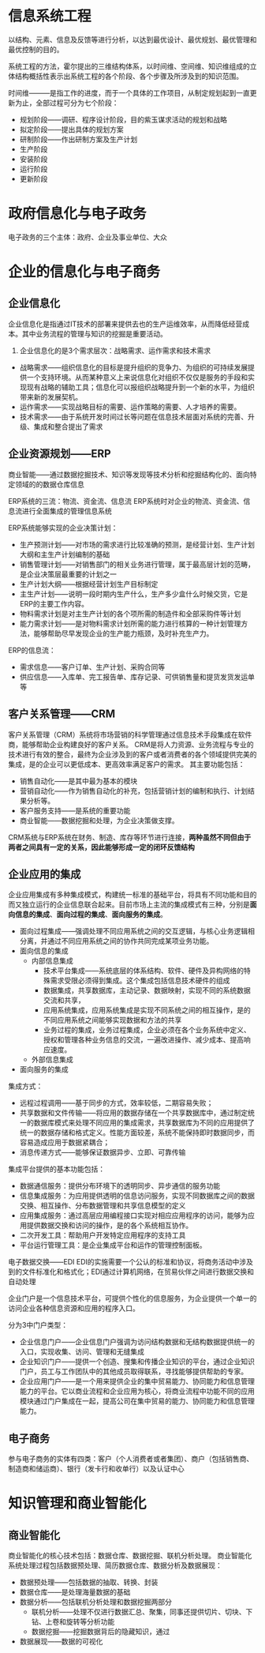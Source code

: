 # 信息系统工程
以结构、元素、信息及反馈等进行分析，以达到最优设计、最优规划、最优管理和最优控制的目的。

系统工程的方法，霍尔提出的三维结构体系，以时间维、空间维、知识维组成的立体结构概括性表示出系统工程的各个阶段、各个步骤及所涉及到的知识范围。

时间维———是指工作的进度，而于一个具体的工作项目，从制定规划起到一直更新为止，全部过程可分为七个阶段：

- 规划阶段——调研、程序设计阶段，目的紫玉谋求活动的规划和战略
- 拟定阶段——提出具体的规划方案
- 研制阶段——作出研制方案及生产计划
- 生产阶段
- 安装阶段
- 运行阶段
- 更新阶段

# 政府信息化与电子政务
电子政务的三个主体：政府、企业及事业单位、大众

# 企业的信息化与电子商务

## 企业信息化
企业信息化是指通过IT技术的部署来提供去也的生产运维效率，从而降低经营成本。其中业务流程的管理与知识的挖掘是重要活动。

1. 企业信息化的是3个需求层次：战略需求、运作需求和技术需求

- 战略需求——组织信息化的目标是提升组织的竞争力、为组织的可持续发展提供一个支持环境。从而某种意义上来说信息化对组织不仅仅是服务的手段和实现现有战略的辅助工具；信息化可以报组织战略提升到一个新的水平，为组织带来新的发展契机。
- 运作需求——实现战略目标的需要、运作策略的需要、人才培养的需要。
- 技术需求——由于系统开发时间过长等问题在信息技术层面对系统的完善、升级、集成和整合提出了需求

## 企业资源规划——ERP
商业智能——通过数据挖掘技术、知识等发现等技术分析和挖掘结构化的、面向特定领域的的数据仓库信息

ERP系统的三流：物流、资金流、信息流
ERP系统时对企业的物流、资金流、信息流进行全面集成的管理信息系统

ERP系统能够实现的企业决策计划：

- 生产预测计划——对市场的需求进行比较准确的预测，是经营计划、生产计划大纲和主生产计划编制的基础
- 销售管理计划——对销售部门的相关业务进行管理，属于最高层计划的范畴，是企业决策层最重要的计划之一
- 生产计划大纲——根据经营计划生产目标制定
- 主生产计划——说明一段时期内生产什么，生产多少盒什么时候交货，它是ERP的主要工作内容。
- 物料需求计划是对主生产计划的各个项所需的制造件和全部采购件等计划
- 能力需求计划——是对物料需求计划所需的能力进行核算的一种计划管理方法，能够帮助尽早发现企业的生产能力瓶颈，及时补充生产力。

ERP的信息流：

- 需求信息——客户订单、生产计划、采购合同等
- 供应信息——入库单、完工报告单、库存记录、可供销售量和提货发货发运单等


## 客户关系管理——CRM
客户关系管理（CRM）系统将市场营销的科学管理通过信息技术手段集成在软件商，能够帮助企业构建良好的客户关系。
CRM是将人力资源、业务流程与专业的技术进行有效的整合，最终为企业涉及到的客户或者消费者的各个领域提供完美的集成，是的企业可以更低成本、更高效率满足客户的需求。
其主要功能包括：

- 销售自动化——是其中最为基本的模块
- 营销自动化——作为销售自动化的补充，包括营销计划的编制和执行、计划结果分析等。
- 客户服务支持——是系统的重要功能
- 商业智能——数据挖掘和处理，为企业决策做支撑。

CRM系统与ERP系统在财务、制造、库存等环节进行连接，**两种虽然不同但由于两者之间具有一定的关系，因此能够形成一定的闭环反馈结构**


## 企业应用的集成
企业应用集成有多种集成模式，构建统一标准的基础平台，将具有不同功能和目的而又独立运行的企业信息联合起来。目前市场上主流的集成模式有三种，分别是**面向信息的集成**、**面向过程的集成**、**面向服务的集成**。

- 面向过程集成——强调处理不同应用系统之间的交互逻辑，与核心业务逻辑相分离，并通过不同应用系统之间的协作共同完成某项业务功能。
- 面向信息的集成
    -  内部信息集成
        -  技术平台集成——系统底层的体系结构、软件、硬件及异构网络的特殊需求受限必须得到集成。这个集成包括信息技术硬件的组成
        -  数据集成，共享数据库，主动记录、数据映射，实现不同的系统数据交流和共享，
        -  应用系统集成，应用系统集成是实现不同系统之间的相互操作，是的不同应用系统之间能够实现数据和方法的共享
        -  业务过程的集成，业务过程集成，企业必须在各个业务系统中定义、授权和管理各种业务信息的交流，一遍改进操作、减少成本、提高响应速度。
    -  外部信息集成
- 面向服务的集成

集成方式：

- 远程过程调用——基于同步的方式，效率较低，二期容易失败；
- 共享数据和文件传输——将应用的数据存储在一个共享数据库中，通过制定统一的数据库模式来处理不同应用的集成需求，共享数据库为不同的应用提供了统一的数据存储和格式定义。性能方面较差，系统不能保持即时数据同步，而容易造成应用于数据紧耦合；
- 消息传递方式——能够保证数据异步、立即、可靠传输

集成平台提供的基本功能包括：

- 数据通信服务：提供分布环境下的透明同步、异步通信的服务功能
- 信息集成服务：为应用提供透明的信息访问服务，实现不同数据库之间的数据交换、相互操作、分布数据管理和共享信息模型的定义
- 应用集成服务：通过高层应用编程接口实现对相应应用程序的访问，能够为应用提供数据交换和访问的操作，是的各个系统相互协作。
- 二次开发工具：帮助用户开发特定应用程序的支持工具
- 平台运行管理工具：是企业集成平台和运作的管理控制面板。

电子数据交换——EDI
EDI的实施需要一个公认的标准和协议，将商务活动中涉及到的文件标准化和格式化；EDI通过计算机网络，在贸易伙伴之间进行数据交换和自动处理

企业门户是一个信息技术平台，可提供个性化的信息服务，为企业提供一个单一的访问企业各种信息资源和应用的程序入口。

分为3中门户类型：

- 企业信息门户——企业信息门户强调为访问结构数据和无结构数据提供统一的入口，实现收集、访问、管理和无缝集成
- 企业知识门户——提供一个创造、搜集和传播企业知识的平台，通过企业知识门户，员工与工作团队中的其他成员取得联系，寻找能够提供帮助的专家。
- 企业应用门户——是一个用来提供企业的集中贸易能力、协同能力和信息管理能力的平台。它以商业流程和企业应用为核心，将商业流程中功能不同的应用模块通过门户集成在一起，提高公司在集中贸易的能力、协同能力和信息管理能力。


## 电子商务
参与电子商务的实体有四类：客户（个人消费者或者集团）、商户（包括销售商、制造商和储运商）、银行（发卡行和收单行）以及认证中心

# 知识管理和商业智能化
## 商业智能化
商业智能化的核心技术包括：数据仓库、数据挖掘、联机分析处理。
商业智能化系统处理过程包括数据预处理、简历数据仓库、数据分析及数据展现：

- 数据预处理——包括数据的抽取、转换、封装
- 数据仓库——是处理海量数据的基础
- 数据分析——包括联机分析处理和数据挖掘两部分
    - 联机分析——处理不仅进行数据汇总、聚集，同事还提供切片、切块、下钻、上卷和旋转等分析功能
    - 数据挖掘——挖掘数据背后的隐藏知识，通过
- 数据展现——数据的可视化